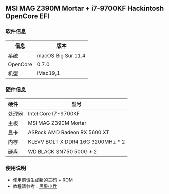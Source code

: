## MSI MAG Z390M Mortar + i7-9700KF Hackintosh OpenCore EFI

### 软件信息

| 信息                                | 版本                   |
| ----------------------------------- | ---------------------- |
| 系统                         | macOS Big Sur 11.4 |
| OpenCore | 0.7.0                  |
| 机型  | iMac19,1               |


### 硬件信息

| 硬件     | 型号                                  |
| :------- | ------------------------------------- |
| 处理器   | Intel Core I7-9700KF                       |
| 主板     | MSI MAG Z390M Mortar                 |
| 显卡     | ASRock AMD Radeon RX 5600 XT                 |
| 内存     | KLEVV BOLT X DDR4 16G 3200MHz * 2          |
| 硬盘     | WD BLACK SN750 500G * 2           |



### 使用说明
- 使用前请生成新的三码 + ROM
- 教程请参考：[黑果小兵](https://blog.daliansky.net) 


